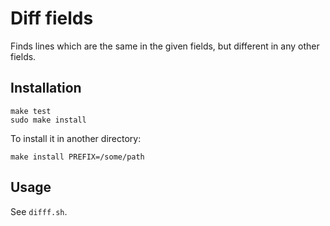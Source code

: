 Diff fields
===========

Finds lines which are the same in the given fields, but different in any other fields.

Installation
------------

    make test
    sudo make install

To install it in another directory:

    make install PREFIX=/some/path

Usage
-----

See `difff.sh`.
